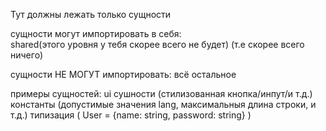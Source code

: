 Тут должны лежать только сущности

сущности могут импортировать в себя:  
  shared(этого уровня у тебя скорее всего не будет)
  (т.е скорее всего ничего)

сущности НЕ МОГУТ импортировать:
  всё остальное

примеры сущностей:
  ui сушности (стилизованная кнопка/инпут/и т.д.)
  константы (допустимые значения lang, максимальныя длина строки, и т.д.)
  типизация ( User = {name: string, password: string} )